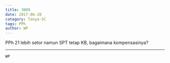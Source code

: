 ```yaml
---
title: 3009
date: 2017-06-20
category: Tanya-SC
tags: PPh
author: WP
---
```


PPh 21 lebih setor namun SPT tetap KB, bagaimana kompensasinya?

---



`WP`
